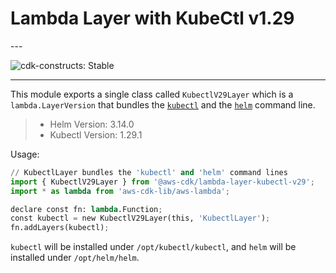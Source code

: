 # Lambda Layer with KubeCtl v1.29

<!--BEGIN STABILITY BANNER-->---


![cdk-constructs: Stable](https://img.shields.io/badge/cdk--constructs-stable-success.svg?style=for-the-badge)

---
<!--END STABILITY BANNER-->

This module exports a single class called `KubectlV29Layer` which is a `lambda.LayerVersion` that
bundles the [`kubectl`](https://kubernetes.io/docs/reference/kubectl/kubectl/) and the
[`helm`](https://helm.sh/) command line.

> * Helm Version: 3.14.0
> * Kubectl Version: 1.29.1

Usage:

```python
// KubectlLayer bundles the 'kubectl' and 'helm' command lines
import { KubectlV29Layer } from '@aws-cdk/lambda-layer-kubectl-v29';
import * as lambda from 'aws-cdk-lib/aws-lambda';

declare const fn: lambda.Function;
const kubectl = new KubectlV29Layer(this, 'KubectlLayer');
fn.addLayers(kubectl);
```

`kubectl` will be installed under `/opt/kubectl/kubectl`, and `helm` will be installed under `/opt/helm/helm`.
